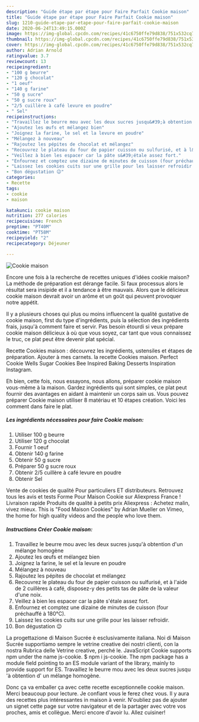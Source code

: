 ```yaml
---
description: "Guide étape par étape pour Faire Parfait Cookie maison"
title: "Guide étape par étape pour Faire Parfait Cookie maison"
slug: 1210-guide-etape-par-etape-pour-faire-parfait-cookie-maison
date: 2020-06-24T13:49:15.000Z
image: https://img-global.cpcdn.com/recipes/41c6750ffe79d838/751x532cq70/cookie-maison-photo-principale-de-la-recette.jpg
thumbnail: https://img-global.cpcdn.com/recipes/41c6750ffe79d838/751x532cq70/cookie-maison-photo-principale-de-la-recette.jpg
cover: https://img-global.cpcdn.com/recipes/41c6750ffe79d838/751x532cq70/cookie-maison-photo-principale-de-la-recette.jpg
author: Adrian Arnold
ratingvalue: 3.7
reviewcount: 13
recipeingredient:
- "100 g beurre"
- "120 g chocolat"
- "1 oeuf"
- "140 g farine"
- "50 g sucre"
- "50 g sucre roux"
- "2/5 cuillère à café levure en poudre"
- " Sel"
recipeinstructions:
- "Travaillez le beurre mou avec les deux sucres jusqu&#39;à obtention d&#39;un mélange homogène"
- "Ajoutez les œufs et mélangez bien"
- "Joignez la farine, le sel et la levure en poudre"
- "Mélangez à nouveau"
- "Rajoutez les pépites de chocolat et mélangez"
- "Recouvrez le plateau du four de papier cuisson ou sulfurisé, et à l&#39;aide de 2 cuillères à café, disposez-y des petits tas de pâte de la valeur d&#39;une noix."
- "Veillez à bien les espacer car la pâte s&#39;étale assez fort."
- "Enfournez et comptez une dizaine de minutes de cuisson (four préchauffé à 180°C)."
- "Laissez les cookies cuits sur une grille pour les laisser refroidir."
- "Bon dégustation 😉"
categories:
- Recette
tags:
- cookie
- maison

katakunci: cookie maison 
nutrition: 277 calories
recipecuisine: French
preptime: "PT40M"
cooktime: "PT58M"
recipeyield: "2"
recipecategory: Déjeuner

---
```



![Cookie maison](https://img-global.cpcdn.com/recipes/41c6750ffe79d838/751x532cq70/cookie-maison-photo-principale-de-la-recette.jpg)

Encore une fois à la recherche de recettes uniques d'idées cookie maison? La méthode de préparation est dérange facile. Si faux processus alors le résultat sera insipide et il a tendance à être mauvais. Alors que le délicieux cookie maison devrait avoir un arôme et un goût qui peuvent provoquer notre appétit.

Il y a plusieurs choses qui plus ou moins influencent la qualité gustative de cookie maison, first du type d'ingrédients, puis la sélection des ingrédients frais, jusqu'à comment faire et servir. Pas besoin étourdi si veux prépare cookie maison délicieux à où que vous soyez, car tant que vous connaissez le truc, ce plat peut être devenir plat spécial.

Recette Cookies maison : découvrez les ingrédients, ustensiles et étapes de préparation. Ajouter à mes carnets. la recette Cookies maison. Perfect Cookie Wells Sugar Cookies Bee Inspired Baking Desserts Inspiration Instagram.


Eh bien, cette fois, nous essayons, nous allons, préparer cookie maison vous-même à la maison. Gardez ingrédients qui sont simples, ce plat peut fournir des avantages en aidant à maintenir un corps sain us. Vous pouvez préparer Cookie maison utiliser 8 matériau et 10 étapes création. Voici les comment dans faire le plat.

<!--inarticleads1-->

##### Les ingrédients nécessaires pour faire Cookie maison:

1. Utiliser 100 g beurre
1. Utiliser 120 g chocolat
1. Fournir 1 oeuf
1. Obtenir 140 g farine
1. Obtenir 50 g sucre
1. Préparer 50 g sucre roux
1. Obtenir 2/5 cuillère à café levure en poudre
1. Obtenir  Sel


Vente de cookies de qualité Pour particuliers ET distributeurs. Retrouvez tous les avis et tests Forme Pour Maison Cookie sur Aliexpress France ! Livraison rapide Produits de qualité à petits prix Aliexpress : Achetez malin, vivez mieux. This is &#34;Food Maison Cookies&#34; by Adrian Mueller on Vimeo, the home for high quality videos and the people who love them. 

<!--inarticleads2-->

##### Instructions Créer Cookie maison:

1. Travaillez le beurre mou avec les deux sucres jusqu&#39;à obtention d&#39;un mélange homogène
1. Ajoutez les œufs et mélangez bien
1. Joignez la farine, le sel et la levure en poudre
1. Mélangez à nouveau
1. Rajoutez les pépites de chocolat et mélangez
1. Recouvrez le plateau du four de papier cuisson ou sulfurisé, et à l&#39;aide de 2 cuillères à café, disposez-y des petits tas de pâte de la valeur d&#39;une noix.
1. Veillez à bien les espacer car la pâte s&#39;étale assez fort.
1. Enfournez et comptez une dizaine de minutes de cuisson (four préchauffé à 180°C).
1. Laissez les cookies cuits sur une grille pour les laisser refroidir.
1. Bon dégustation 😉


La progettazione di Maison Sucrée è esclusivamente italiana. Noi di Maison Sucrée supportiamo sempre le vetrine creative dei nostri clienti, con la nostra Rubrica delle Vetrine creative, perché le. JavaScript Cookie supports npm under the name js-cookie. $ npm i js-cookie. The npm package has a module field pointing to an ES module variant of the library, mainly to provide support for ES. Travaillez le beurre mou avec les deux sucres jusqu &#39;à obtention d&#39; un mélange homogène. 


Donc ça va emballer ça avec cette recette exceptionnelle cookie maison. Merci beaucoup pour lecture. Je confiant vous le ferez chez vous. Il y aura des recettes plus  intéressantes in maison à venir. N'oubliez pas de ajouter un signet cette page sur votre navigateur et de la partager avec votre vos proches, amis et collègue. Merci encore d'avoir lu. Allez cuisiner!
